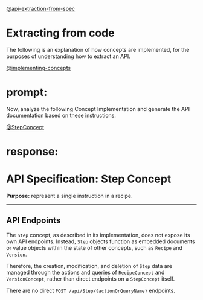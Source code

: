 [@api-extraction-from-spec](../../tools/api-extraction-from-spec.md)
# Extracting from code

The following is an explanation of how concepts are implemented, for the purposes of understanding how to extract an API.

[@implementing-concepts](../../background/implementing-concepts.md)

# prompt: 

Now, analyze the following Concept Implementation and generate the API documentation based on these instructions.

[@StepConcept](../../../src/concepts/Step.ts)


# response:

# API Specification: Step Concept

**Purpose:** represent a single instruction in a recipe.

---

## API Endpoints

The `Step` concept, as described in its implementation, does not expose its own API endpoints. Instead, `Step` objects function as embedded documents or value objects within the state of other concepts, such as `Recipe` and `Version`.

Therefore, the creation, modification, and deletion of `Step` data are managed through the actions and queries of `RecipeConcept` and `VersionConcept`, rather than direct endpoints on a `StepConcept` itself.

There are no direct `POST /api/Step/{actionOrQueryName}` endpoints.